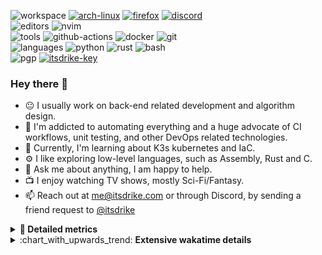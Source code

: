 ![workspace](https://img.shields.io/static/v1?label=&message=workspace:&color=555&style=flat-square)
[![arch-linux](https://img.shields.io/static/v1?logo=arch-linux&label=&message=Arch%20Linux&color=111&logoColor=AAA&style=flat-square)](https://archlinux.org)
[![firefox](https://img.shields.io/static/v1?logo=firefox-browser&label=&message=Firefox&color=111&logoColor=AAA&style=flat-square)](https://mozilla.org/en-US/firefox/)
[![discord](https://img.shields.io/static/v1?logo=discord&label=&message=Discord&color=111&logoColor=AAA&style=flat-square)](https://s.itsdrike.com/discord)
<br>
![editors](https://img.shields.io/static/v1?label=&message=editors:&color=555&style=flat-square)
![nvim](https://img.shields.io/static/v1?logo=neovim&label=&message=NeoVim&color=111&logoColor=AAA&style=flat-square)
<br>
![tools](https://img.shields.io/static/v1?label=&message=tools:&color=555&style=flat-square)
![github-actions](https://img.shields.io/static/v1?logo=github-actions&label=&message=github%20actions&color=111&logoColor=AAA&style=flat-square)
![docker](https://img.shields.io/static/v1?logo=docker&label=&message=docker&color=111&logoColor=AAA&style=flat-square)
![git](https://img.shields.io/static/v1?logo=git&label=&message=git&color=111&logoColor=AAA&style=flat-square)
<br>
![languages](https://img.shields.io/static/v1?label=&message=languages:&color=555&style=flat-square)
![python](https://img.shields.io/static/v1?logo=python&label=&message=python&color=111&logoColor=AAA&style=flat-square&link=)
![rust](https://img.shields.io/static/v1?logo=rust&label=&message=rust&color=111&logoColor=AAA&style=flat-square)
![bash](https://img.shields.io/static/v1?logo=gnu-bash&label=&message=bash&color=111&logoColor=AAA&style=flat-square)
<br>
![pgp](https://img.shields.io/static/v1?label=&message=pgp:&color=555&style=flat-square)
[![itsdrike-key](https://img.shields.io/static/v1?logo=gnuprivacyguard&label=&message=0xFA2745890B7048C0&color=111&logoColor=AAA&style=flat-square)](https://s.itsdrike.com/pgp)

<!-- Load profile visitor count, but don't display it, keep it as a private stat, no need to show off (888)-->

[](https://visitor-badge.glitch.me/badge?page_id=ItsDrike.ItsDrike)

### Hey there 👋

- :neutral_face: I usually work on back-end related development and algorithm design.
- :man: I'm addicted to automating everything and a huge advocate of CI workflows, unit testing, and other DevOps related technologies.
- :seedling: Currently, I'm learning about K3s kubernetes and IaC.
- :gear: I like exploring low-level languages, such as Assembly, Rust and C.
- :speech_balloon: Ask me about anything, I am happy to help.
- :tv: I enjoy watching TV shows, mostly Sci-Fi/Fantasy.
- :mailbox: Reach out at [me@itsdrike.com](mailto:me@itsdrike.com) or through Discord, by sending a friend request to [@itsdrike](https://s.itsdrike.com/discord)

<details>
 <summary> <b>📌 Detailed metrics</b></summary>

 <table>
  <tr>
    <th>🙋 Profile Details</th>
    <th>🧮 Repositories traffic</th>
  </tr>
  <tr>
   <td>
     <img alt="" width="400" src="https://github.com/ItsDrike/ItsDrike/blob/master/metrics/profile.svg">
   </td>
   <td>
     <img alt="" width="400" src="https://github.com/ItsDrike/ItsDrike/blob/master/metrics/repositories.svg">
   </td>
  </tr>
  <tr>
    <th>📅 Isometric commit calendar</th>
    <th>🈷️ Most used languages</th>
  </tr>
  <tr>
    <td align="center">
      <img alt="" width="400" src="https://github.com/ItsDrike/ItsDrike/blob/master/metrics/isocalendar.svg">
    </td>
    <td>
      <img alt="" width="400" src="https://github.com/ItsDrike/ItsDrike/blob/master/metrics/languages.svg">
    </td>
  </tr>
  <tr>
   <th>♐ Code snippet of the day</th>
   <th>🌟 Recently starred repositories</th>
  </tr>
  <tr>
   <td align="center">
    <img alt="" width="400" src="https://github.com/ItsDrike/ItsDrike/blob/master/metrics/code_snippet.svg">
   </td>
   <td align="center">
    <img alt="" width="400" src="https://github.com/ItsDrike/ItsDrike/blob/master/metrics/starred_repos.svg">
   </td>
  </tr>
  <tr>
    <th>💡 Coding habits</th>
    <th>⏰ WakaTime plugin</th>
  </tr>
  <tr>
   <td align="center">
    <img alt="" width="400" src="https://github.com/ItsDrike/ItsDrike/blob/master/metrics/habits.svg">
   </td>
   <td align="center">
     <img alt="" width="400" src="https://github.com/ItsDrike/ItsDrike/blob/master/metrics/wakatime.svg">
   </td>
  </tr>
 </table>
</details>

<details>
 <summary>:chart_with_upwards_trend: <b>Extensive wakatime details</b></summary>

<!--START_SECTION:waka-->
**I'm a Night 🦉** 

```text
🌞 Morning                1128 commits        ██░░░░░░░░░░░░░░░░░░░░░░░   07.64 % 
🌆 Daytime                4634 commits        ████████░░░░░░░░░░░░░░░░░   31.39 % 
🌃 Evening                5881 commits        ██████████░░░░░░░░░░░░░░░   39.83 % 
🌙 Night                  3122 commits        █████░░░░░░░░░░░░░░░░░░░░   21.14 % 
```
📅 **I'm Most Productive on Monday** 

```text
Monday                   2582 commits        ████░░░░░░░░░░░░░░░░░░░░░   17.49 % 
Tuesday                  2067 commits        ████░░░░░░░░░░░░░░░░░░░░░   14.00 % 
Wednesday                2428 commits        ████░░░░░░░░░░░░░░░░░░░░░   16.44 % 
Thursday                 2028 commits        ███░░░░░░░░░░░░░░░░░░░░░░   13.74 % 
Friday                   1685 commits        ███░░░░░░░░░░░░░░░░░░░░░░   11.41 % 
Saturday                 1733 commits        ███░░░░░░░░░░░░░░░░░░░░░░   11.74 % 
Sunday                   2242 commits        ████░░░░░░░░░░░░░░░░░░░░░   15.18 % 
```


📊 **This Week I Spent My Time On** 

```text
💬 Programming Languages: 
Bash                     10 hrs 7 mins       ███████░░░░░░░░░░░░░░░░░░   27.92 % 
YAML                     8 hrs 25 mins       ██████░░░░░░░░░░░░░░░░░░░   23.21 % 
Markdown                 7 hrs 42 mins       █████░░░░░░░░░░░░░░░░░░░░   21.27 % 
Other                    2 hrs 36 mins       ██░░░░░░░░░░░░░░░░░░░░░░░   07.21 % 
Python                   2 hrs 33 mins       ██░░░░░░░░░░░░░░░░░░░░░░░   07.05 % 

🔥 Editors: 
Neovim                   36 hrs 16 mins      █████████████████████████   100.00 % 

💻 Operating System: 
Linux                    36 hrs 16 mins      █████████████████████████   100.00 % 
```

**I Mostly Code in Python** 

```text
Python                   55 repos            ███████████████░░░░░░░░░░   59.78 % 
C#                       3 repos             █░░░░░░░░░░░░░░░░░░░░░░░░   03.26 % 
HCL                      1 repo              ░░░░░░░░░░░░░░░░░░░░░░░░░   01.09 % 
Zig                      1 repo              ░░░░░░░░░░░░░░░░░░░░░░░░░   01.09 % 
GDScript                 1 repo              ░░░░░░░░░░░░░░░░░░░░░░░░░   01.09 % 
```




 Last Updated on 17/09/2025 02:01:09 UTC
<!--END_SECTION:waka-->

</details>
